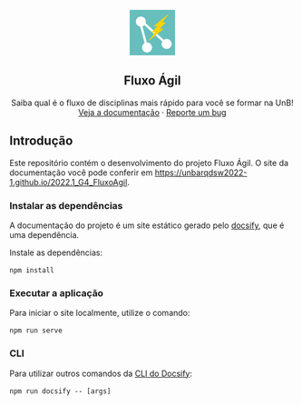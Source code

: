 
<br />
<div align="center">
  <a href="https://github.com/othneildrew/Best-README-Template">
    <img src="docs/_media/logo.png" alt="Logo" width="80" height="80">
  </a>

  <h2 align="center">Fluxo Ágil</h2>

  <p align="center">
    Saiba qual é o fluxo de disciplinas mais rápido para você se formar na UnB!
    <br />
    <a href="fluxoagil.herokuapp.com">Veja a documentação</a>
    ·
    <a href="https://github.com/UnBArqDsw2022-1/2022.1_G4_FluxoAgil/issues/new?assignees=&labels=&template=issue-padr-o.md&title=">
      Reporte um bug</a>
  </p>
</div>

<!-- Repositório que deve ser utilizado como template inicial pelos grupos da matéria de Arquitetura e Desenho de Software. -->

## Introdução

Este repositório contém o desenvolvimento do projeto Fluxo Ágil. O site da 
documentação você pode conferir em
https://unbarqdsw2022-1.github.io/2022.1_G4_FluxoAgil.

### Instalar as dependências

A documentação do projeto é um site estático gerado pelo 
[docsify](https://docsify.js.org/), que é uma dependência.

Instale as dependências:

```shell
npm install
```

### Executar a aplicação

Para iniciar o site localmente, utilize o comando:

```shell
npm run serve
```

### CLI

Para utilizar outros comandos da [CLI do Docsify](https://cli.docsifyjs.org):

```shell
npm run docsify -- [args]
```
